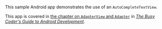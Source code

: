 This sample Android app demonstrates
the use of an `AutoCompleteTextView`.

This app is covered in 
[the chapter on `AdapterView` and `Adapter`](https://commonsware.com/Android/previews/adapterviews-and-adapters)
in [*The Busy Coder's Guide to Android Development*](https://commonsware.com/Android/).

